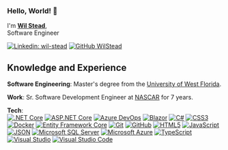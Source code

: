 ### Hello, World! 👋
I'm **[Wil Stead](https://williamstead.com/)**,<br />
Software Engineer

[![Linkedin: wil-stead](https://img.shields.io/badge/-wil--stead-blue?style=flat&logo=Linkedin&logoColor=white&link=https://www.linkedin.com/in/wil-stead/)](https://www.linkedin.com/in/wil-stead/)
[![GitHub WilStead](https://img.shields.io/github/followers/WilStead?label=follow&style=social)](https://github.com/WilStead)

## Knowledge and Experience
**Software Engineering**: Master's degree from the [University of West Florida](https://uwf.edu).

**Work**: Sr. Software Development Engineer at [NASCAR](https://nascar.com) for 7 years.

**Tech**:<br />
[![.NET Core](https://img.shields.io/badge/-.NET--Core-777?style=flat&logo=Microsoft&logoColor=0078D7)](https://docs.microsoft.com/en-us/dotnet/core/)
[![ASP.NET Core](https://img.shields.io/badge/-ASP.NET--Core-999?style=flat&logo=Microsoft&logoColor=0078D7)](https://docs.microsoft.com/en-us/aspnet/core/)
[![Azure DevOps](https://img.shields.io/badge/-Azure_DevOps-777?style=flat&logo=Azure-DevOps&logoColor=0078D7)](https://docs.microsoft.com/en-us/azure/devops/)
[![Blazor](https://img.shields.io/badge/-Blazor-999?style=flat&logo=WebAssembly&logoColor=654FF0)](https://dotnet.microsoft.com/apps/aspnet/web-apps/blazor)
[![C#](https://img.shields.io/badge/-C%23-999?style=flat&logo=Microsoft&logoColor=0078D7)](https://docs.microsoft.com/en-us/dotnet/csharp/)
[![CSS3](https://img.shields.io/badge/-CSS3-777?style=flat&logo=CSS3&logoColor=1572B6)](https://developer.mozilla.org/en-US/docs/Web/CSS)
[![Docker](https://img.shields.io/badge/-Docker-999?style=flat&logo=Docker)](https://www.docker.com)
[![Entity Framework Core](https://img.shields.io/badge/-Entity_Framework_Core-777?style=flat&logo=Microsoft&logoColor=0078D7)](https://docs.microsoft.com/en-us/ef/core/)
[![Git](https://img.shields.io/badge/-Git-999?style=flat&logo=Git)](https://git-scm.com)
[![GitHub](https://img.shields.io/badge/-GitHub-777?style=flat&logo=Github&logoColor=181717)](https://github.com)
[![HTML5](https://img.shields.io/badge/-HTML5-999?style=flat&logo=HTML5)](https://developer.mozilla.org/en-US/docs/Web/HTML)
[![JavaScript](https://img.shields.io/badge/-JavaScript-777?style=flat&logo=Javascript)](https://developer.mozilla.org/en-US/docs/Web/JavaScript)
[![JSON](https://img.shields.io/badge/-JSON-777?style=flat&logo=JSON&logoColor=000000)](https://www.json.org)
[![Microsoft SQL Server](https://img.shields.io/badge/Microsoft_SQL_Server-999?style=flat&logo=Microsoft-SQL-Server&logoColor=CC2927)](https://www.microsoft.com/en-us/sql-server)
[![Microsoft Azure](https://img.shields.io/badge/Microsoft_Azure-999?style=flat&logo=Microsoft-Azure)](https://azure.microsoft.com/)
[![TypeScript](https://img.shields.io/badge/-TypeScript-999?style=flat&logo=Typescript&logoColor=007ACC)](https://www.typescriptlang.org)
[![Visual Studio](https://img.shields.io/badge/-Visual_Studio-999?style=flat&logo=Visual-Studio&logoColor=5C2D91)](https://visualstudio.microsoft.com)
[![Visual Studio Code](https://img.shields.io/badge/-Visual_Studio_Code-777?style=flat&logo=Visual-Studio-Code&logoColor=007ACC)](https://code.visualstudio.com)

<!--
**WilStead/WilStead** is a ✨ _special_ ✨ repository because its `README.md` (this file) appears on your GitHub profile.

Here are some ideas to get you started:

- 🔭 I’m currently working on ...
- 🌱 I’m currently learning ...
- 👯 I’m looking to collaborate on ...
- 🤔 I’m looking for help with ...
- 💬 Ask me about ...
- 📫 How to reach me: ...
- 😄 Pronouns: ...
- ⚡ Fun fact: ...
-->
